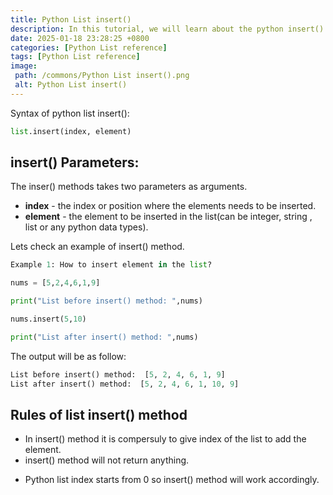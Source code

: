 ```yaml
---
title: Python List insert()
description: In this tutorial, we will learn about the python insert() method.
date: 2025-01-18 23:28:25 +0800
categories: [Python List reference]
tags: [Python List reference]
image:
 path: /commons/Python List insert().png
 alt: Python List insert()
---
```


Syntax of python list insert():

```python
list.insert(index, element)

```

<script type="text/javascript">
	atOptions = {
		'key' : 'f934c5057f4cfe34762901514605d248',
		'format' : 'iframe',
		'height' : 180,
		'width' : 800,
		'params' : {}
	};
</script>
<script type="text/javascript" src="//www.highperformanceformat.com/f934c5057f4cfe34762901514605d248/invoke.js"></script>
## insert() Parameters:

The inser() methods takes two parameters as arguments.

* **index** \- the index or position where the elements needs to be inserted.  
* **element** \- the element to be inserted in the list(can be integer, string , list or any python data types).


Lets check an example of insert() method.

```python
Example 1: How to insert element in the list?

nums = [5,2,4,6,1,9]

print("List before insert() method: ",nums)

nums.insert(5,10)

print("List after insert() method: ",nums)

```

The output will be as follow:

```python
List before insert() method:  [5, 2, 4, 6, 1, 9]
List after insert() method:  [5, 2, 4, 6, 1, 10, 9]
```

## Rules of list insert() method

<script type="text/javascript">
	atOptions = {
		'key' : 'f934c5057f4cfe34762901514605d248',
		'format' : 'iframe',
		'height' : 180,
		'width' : 800,
		'params' : {}
	};
</script>
<script type="text/javascript" src="//www.highperformanceformat.com/f934c5057f4cfe34762901514605d248/invoke.js"></script>
* In insert() method it is compersuly to give index of the list to add the element.  
* insert() method will not return anything.  
<script type="text/javascript">
	atOptions = {
		'key' : 'f934c5057f4cfe34762901514605d248',
		'format' : 'iframe',
		'height' : 180,
		'width' : 800,
		'params' : {}
	};
</script>
<script type="text/javascript" src="//www.highperformanceformat.com/f934c5057f4cfe34762901514605d248/invoke.js"></script>
* Python list index starts from 0 so insert() method will work accordingly.